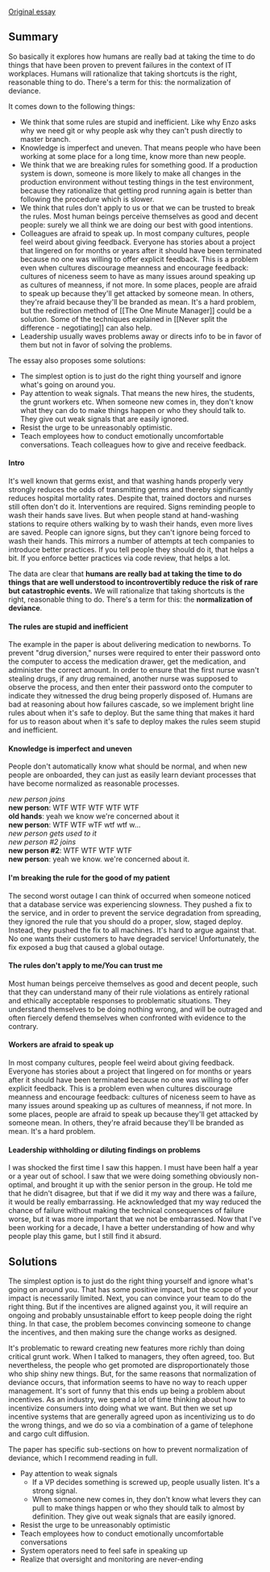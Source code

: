 [Original essay](https://danluu.com/wat/)

## Summary

So basically it explores how humans are really bad at taking the time to do things that have been proven to prevent failures in the context of IT workplaces. Humans will rationalize that taking shortcuts is the right, reasonable thing to do. There's a term for this: the normalization of deviance.

It comes down to the following things:
- We think that some rules are stupid and inefficient. Like why Enzo asks why we need git or why people ask why they can't push directly to master branch.
- Knowledge is imperfect and uneven. That means people who have been working at some place for a long time, know more than new people.
- We think that we are breaking rules for something good. If a production system is down, someone is more likely to make all changes in the production environment without testing things in the test environment, because they rationalize that getting prod running again is better than following the procedure which is slower.
- We think that rules don't apply to us or that we can be trusted to break the rules. Most human beings perceive themselves as good and decent people: surely we all think we are doing our best with good intentions.
- Colleagues are afraid to speak up. In most company cultures, people feel weird about giving feedback. Everyone has stories about a project that lingered on for months or years after it should have been terminated because no one was willing to offer explicit feedback. This is a problem even when cultures discourage meanness and encourage feedback: cultures of niceness seem to have as many issues around speaking up as cultures of meanness, if not more. In some places, people are afraid to speak up because they'll get attacked by someone mean. In others, they're afraid because they'll be branded as mean. It's a hard problem, but the redirection method of [[The One Minute Manager]] could be a solution. Some of the techniques explained in [[Never split the difference - negotiating]] can also help.
- Leadership usually waves problems away or directs info to be in favor of them but not in favor of solving the problems. 

The essay also proposes some solutions:
- The simplest option is to just do the right thing yourself and ignore what's going on around you.
- Pay attention to weak signals. That means the new hires, the students, the grunt workers etc. When someone new comes in, they don't know what they can do to make things happen or who they should talk to. They give out weak signals that are easily ignored.
- Resist the urge to be unreasonably optimistic. 
- Teach employees how to conduct emotionally uncomfortable conversations. Teach colleagues how to give and receive feedback.

#### Intro

It's well known that germs exist, and that washing hands properly very strongly reduces the odds of transmitting germs and thereby significantly reduces hospital mortality rates. Despite that, trained doctors and nurses still often don't do it. Interventions are required. Signs reminding people to wash their hands save lives. But when people stand at hand-washing stations to require others walking by to wash their hands, even more lives are saved. People can ignore signs, but they can't ignore being forced to wash their hands.
This mirrors a number of attempts at tech companies to introduce better practices. If you tell people they should do it, that helps a bit. If you enforce better practices via code review, that helps a lot.

The data are clear that **humans are really bad at taking the time to do things that are well understood to incontrovertibly reduce the risk of rare but catastrophic events.** We will rationalize that taking shortcuts is the right, reasonable thing to do. There's a term for this: the **normalization of deviance**.

#### The rules are stupid and inefficient

The example in the paper is about delivering medication to newborns. To prevent "drug diversion," nurses were required to enter their password onto the computer to access the medication drawer, get the medication, and administer the correct amount. In order to ensure that the first nurse wasn't stealing drugs, if any drug remained, another nurse was supposed to observe the process, and then enter their password onto the computer to indicate they witnessed the drug being properly disposed of.
Humans are bad at reasoning about how failures cascade, so we implement bright line rules about when it's safe to deploy. But the same thing that makes it hard for us to reason about when it's safe to deploy makes the rules seem stupid and inefficient.

#### Knowledge is imperfect and uneven

People don't automatically know what should be normal, and when new people are onboarded, they can just as easily learn deviant processes that have become normalized as reasonable processes.

_new person joins_  
**new person**: WTF WTF WTF WTF WTF  
**old hands**: yeah we know we're concerned about it  
**new person**: WTF WTF wTF wtf wtf w...  
_new person gets used to it_  
_new person #2 joins_  
**new person #2**: WTF WTF WTF WTF  
**new person**: yeah we know. we're concerned about it.

#### I'm breaking the rule for the good of my patient

The second worst outage I can think of occurred when someone noticed that a database service was experiencing slowness. They pushed a fix to the service, and in order to prevent the service degradation from spreading, they ignored the rule that you should do a proper, slow, staged deploy. Instead, they pushed the fix to all machines. It's hard to argue against that. No one wants their customers to have degraded service! Unfortunately, the fix exposed a bug that caused a global outage.

#### The rules don't apply to me/You can trust me

Most human beings perceive themselves as good and decent people, such that they can understand many of their rule violations as entirely rational and ethically acceptable responses to problematic situations. They understand themselves to be doing nothing wrong, and will be outraged and often fiercely defend themselves when confronted with evidence to the contrary.

#### Workers are afraid to speak up

In most company cultures, people feel weird about giving feedback. Everyone has stories about a project that lingered on for months or years after it should have been terminated because no one was willing to offer explicit feedback. This is a problem even when cultures discourage meanness and encourage feedback: cultures of niceness seem to have as many issues around speaking up as cultures of meanness, if not more. In some places, people are afraid to speak up because they'll get attacked by someone mean. In others, they're afraid because they'll be branded as mean. It's a hard problem.

#### Leadership withholding or diluting findings on problems

I was shocked the first time I saw this happen. I must have been half a year or a year out of school. I saw that we were doing something obviously non-optimal, and brought it up with the senior person in the group. He told me that he didn't disagree, but that if we did it my way and there was a failure, it would be really embarrassing. He acknowledged that my way reduced the chance of failure without making the technical consequences of failure worse, but it was more important that we not be embarrassed. Now that I've been working for a decade, I have a better understanding of how and why people play this game, but I still find it absurd.

## Solutions

The simplest option is to just do the right thing yourself and ignore what's going on around you. That has some positive impact, but the scope of your impact is necessarily limited. Next, you can convince your team to do the right thing.
But if the incentives are aligned against you, it will require an ongoing and probably unsustainable effort to keep people doing the right thing. In that case, the problem becomes convincing someone to change the incentives, and then making sure the change works as designed.

It's problematic to reward creating new features more richly than doing critical grunt work. When I talked to managers, they often agreed, too. But nevertheless, the people who get promoted are disproportionately those who ship shiny new things. But, for the same reasons that normalization of deviance occurs, that information seems to have no way to reach upper management.
It's sort of funny that this ends up being a problem about incentives. As an industry, we spend a lot of time thinking about how to incentivize consumers into doing what we want. But then we set up incentive systems that are generally agreed upon as incentivizing us to do the wrong things, and we do so via a combination of a game of telephone and cargo cult diffusion.

The paper has specific sub-sections on how to prevent normalization of deviance, which I recommend reading in full.

-   Pay attention to weak signals
	- If a VP decides something is screwed up, people usually listen. It's a strong signal.
	- When someone new comes in, they don't know what levers they can pull to make things happen or who they should talk to almost by definition. They give out weak signals that are easily ignored.
-   Resist the urge to be unreasonably optimistic
-   Teach employees how to conduct emotionally uncomfortable conversations
-   System operators need to feel safe in speaking up
-   Realize that oversight and monitoring are never-ending
